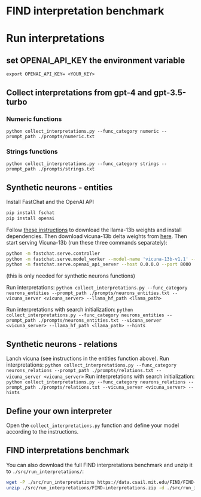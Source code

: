 # FIND interpretation benchmark
# Run interpretations

## set OPENAI_API_KEY the environment variable
```export OPENAI_API_KEY= <YOUR_KEY>```

## Collect interpretations from gpt-4 and gpt-3.5-turbo

### Numeric functions
```python collect_interpretations.py --func_category numeric --prompt_path ./prompts/numeric.txt```

### Strings functions
```python collect_interpretations.py --func_category strings --prompt_path ./prompts/strings.txt```

## Synthetic neurons - entities
Install FastChat and the OpenAI API
```bash
pip install fschat
pip install openai
```
Follow [these instructions](https://huggingface.co/docs/transformers/main/model_doc/llama) to download the llama-13b weights and install dependencies. Then download vicuna-13b delta weights from [here](https://github.com/lm-sys/FastChat#vicuna-weights).
Then start serving Vicuna-13b (run these three commands separately):
```bash
python -m fastchat.serve.controller
python -m fastchat.serve.model_worker --model-name 'vicuna-13b-v1.1' --model-path /path/to/vicuna-13b --num-gpus 2
python -m fastchat.serve.openai_api_server --host 0.0.0.0 --port 8000
```
(this is only needed for synthetic neurons functions)

Run interpretations:
```python collect_interpretations.py --func_category neurons_entities --prompt_path ./prompts/neurons_entities.txt --vicuna_server <vicuna_server> --llama_hf_path <llama_path>```

Run interpretations with search initialization:
```python collect_interpretations.py --func_category neurons_entities --prompt_path ./prompts/neurons_entities.txt --vicuna_server <vicuna_server> --llama_hf_path <llama_path> --hints```


## Synthetic neurons - relations
Lanch vicuna (see instructions in the entities function above).
Run interpretations:
```python collect_interpretations.py --func_category neurons_relations --prompt_path ./prompts/relations.txt --vicuna_server <vicuna_server>```
Run interpretations with search initialization:
```python collect_interpretations.py --func_category neurons_relations --prompt_path ./prompts/relations.txt --vicuna_server <vicuna_server> --hints```

## Define your own interpreter
Open the `collect_interpretations.py` function and define your model according to the instructions.

## FIND interpretations benchmark
You can also download the full FIND interpretations benchmark and unzip it to `./src/run_interpretations/`:
```bash
wget -P ./src/run_interpretations https://data.csail.mit.edu/FIND/FIND-interpretations.zip
unzip ./src/run_interpretations/FIND-interpretations.zip -d ./src/run_interpretations/
```